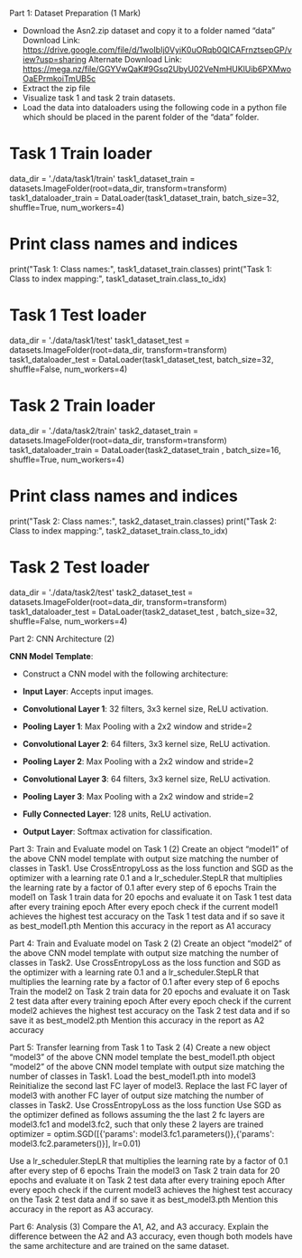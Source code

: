 Part 1: Dataset Preparation (1 Mark)
- Download the Asn2.zip dataset and copy it to a folder named “data”
Download Link: https://drive.google.com/file/d/1woIbIj0VyiK0uORqb0QICAFrnztsepGP/view?usp=sharing 
Alternate Download Link: https://mega.nz/file/GGYVwQaK#9Gsq2UbyU02VeNmHUKlUib6PXMwoOaEPrmkoiTmUB5c
- Extract the zip file
- Visualize task 1 and task 2 train datasets.
- Load the data into dataloaders using the following code in a python file which should be placed in the parent folder of the “data” folder.

# Task 1 Train loader
data_dir = './data/task1/train'
task1_dataset_train = datasets.ImageFolder(root=data_dir, transform=transform)
task1_dataloader_train = DataLoader(task1_dataset_train, batch_size=32, shuffle=True, num_workers=4)


# Print class names and indices
print("Task 1: Class names:", task1_dataset_train.classes)
print("Task 1: Class to index mapping:", task1_dataset_train.class_to_idx)

# Task 1 Test loader
data_dir = './data/task1/test'
task1_dataset_test = datasets.ImageFolder(root=data_dir, transform=transform)
task1_dataloader_test = DataLoader(task1_dataset_test, batch_size=32, shuffle=False, num_workers=4)

# Task 2 Train loader
data_dir = './data/task2/train'
task2_dataset_train = datasets.ImageFolder(root=data_dir, transform=transform)
task1_dataloader_train = DataLoader(task2_dataset_train , batch_size=16, shuffle=True, num_workers=4)


# Print class names and indices
print("Task 2: Class names:", task2_dataset_train.classes)
print("Task 2: Class to index mapping:", task2_dataset_train.class_to_idx)

# Task 2 Test loader
data_dir = './data/task2/test'
task2_dataset_test = datasets.ImageFolder(root=data_dir, transform=transform)
task1_dataloader_test = DataLoader(task2_dataset_test , batch_size=32, shuffle=False, num_workers=4)



Part 2: CNN Architecture (2)

**CNN Model Template**:
- Construct a CNN model with the following architecture:
- **Input Layer**: Accepts input images.
- **Convolutional Layer 1**: 32 filters, 3x3 kernel size, ReLU activation.
- **Pooling Layer 1**: Max Pooling with a 2x2 window and stride=2

- **Convolutional Layer 2**: 64 filters, 3x3 kernel size, ReLU activation.
- **Pooling Layer 2**: Max Pooling with a 2x2 window and stride=2

- **Convolutional Layer 3**: 64 filters, 3x3 kernel size, ReLU activation.
- **Pooling Layer 3**: Max Pooling with a 2x2 window and stride=2

- **Fully Connected Layer**: 128 units, ReLU activation.
- **Output Layer**: Softmax activation for classification.


Part 3: Train and Evaluate model on Task 1 (2)
Create an object “model1” of the above CNN model template with output size matching the number of classes in Task1.
Use CrossEntropyLoss as the loss function and SGD as the optimizer with a learning rate 0.1 and a lr_scheduler.StepLR that multiplies the learning rate by a factor of 0.1 after every step of 6 epochs
Train the model1 on Task 1 train data for 20 epochs and evaluate it on Task 1 test data after every training epoch
After every epoch check if the current model1 achieves the highest test accuracy on the Task 1 test data and if so save it as best_model1.pth
Mention this accuracy in the report as A1 accuracy

Part 4: Train and Evaluate model on Task 2 (2)
Create an object “model2” of the above CNN model template with output size matching the number of classes in Task2.
Use CrossEntropyLoss as the loss function and SGD as the optimizer with a learning rate 0.1 and a lr_scheduler.StepLR that multiplies the learning rate by a factor of 0.1 after every step of 6 epochs
Train the model2 on Task 2 train data for 20 epochs and evaluate it on Task 2 test data after every training epoch
After every epoch check if the current model2 achieves the highest test accuracy on the Task 2 test data and if so save it as best_model2.pth
Mention this accuracy in the report as A2 accuracy

Part 5: Transfer learning from Task 1 to Task 2 (4)
Create a new object “model3” of the above CNN model template the best_model1.pth object “model2” of the above CNN model template with output size matching the number of classes in Task1.
Load the best_model1.pth into model3
Reinitialize the second last FC layer of model3.
Replace the last FC layer of model3 with another FC layer of output size matching the number of classes in Task2.
Use CrossEntropyLoss as the loss function
Use SGD as the optimizer defined as follows assuming the the last 2 fc layers are model3.fc1 and model3.fc2, such that only these 2 layers are trained
	optimizer = optim.SGD([{'params': model3.fc1.parameters()},{'params': model3.fc2.parameters()}], lr=0.01)

Use a lr_scheduler.StepLR that multiplies the learning rate by a factor of 0.1 after every step of 6 epochs
Train the model3 on Task 2 train data for 20 epochs and evaluate it on Task 2 test data after every training epoch
After every epoch check if the current model3 achieves the highest test accuracy on the Task 2 test data and if so save it as best_model3.pth
Mention this accuracy in the report as A3 accuracy.

Part 6: Analysis (3)
Compare the A1, A2, and A3 accuracy.
Explain the difference between the A2 and A3 accuracy, even though both models have the same architecture and are trained on the same dataset.

